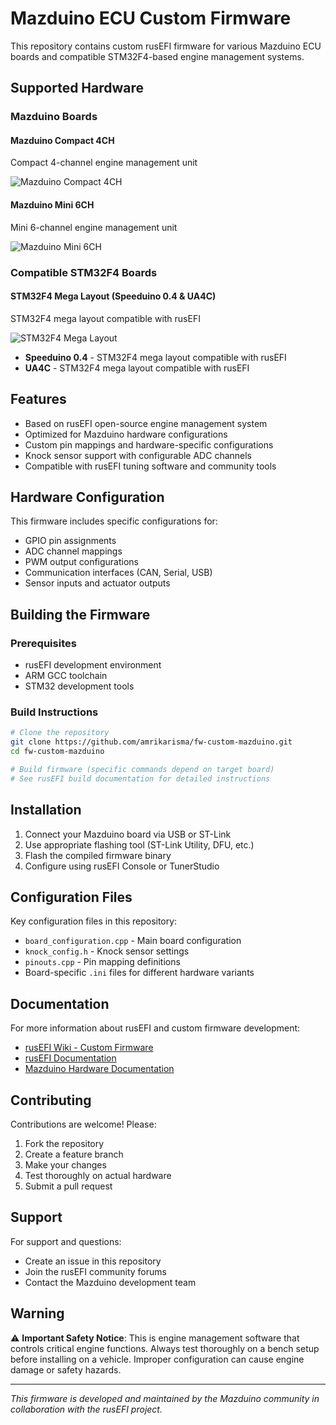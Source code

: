 # Mazduino ECU Custom Firmware

This repository contains custom rusEFI firmware for various Mazduino ECU boards and compatible STM32F4-based engine management systems.

## Supported Hardware

### Mazduino Boards

#### Mazduino Compact 4CH
Compact 4-channel engine management unit

![Mazduino Compact 4CH](img/mazduino-compact-4ch.jpg)

#### Mazduino Mini 6CH
Mini 6-channel engine management unit

![Mazduino Mini 6CH](img/mazduino-mini-6ch.jpg)

### Compatible STM32F4 Boards

#### STM32F4 Mega Layout (Speeduino 0.4 & UA4C)
STM32F4 mega layout compatible with rusEFI

![STM32F4 Mega Layout](img/stm32f4-mega-layout.jpg)

- **Speeduino 0.4** - STM32F4 mega layout compatible with rusEFI
- **UA4C** - STM32F4 mega layout compatible with rusEFI

## Features

- Based on rusEFI open-source engine management system
- Optimized for Mazduino hardware configurations
- Custom pin mappings and hardware-specific configurations
- Knock sensor support with configurable ADC channels
- Compatible with rusEFI tuning software and community tools

## Hardware Configuration

This firmware includes specific configurations for:
- GPIO pin assignments
- ADC channel mappings
- PWM output configurations
- Communication interfaces (CAN, Serial, USB)
- Sensor inputs and actuator outputs

## Building the Firmware

### Prerequisites
- rusEFI development environment
- ARM GCC toolchain
- STM32 development tools

### Build Instructions
```bash
# Clone the repository
git clone https://github.com/amrikarisma/fw-custom-mazduino.git
cd fw-custom-mazduino

# Build firmware (specific commands depend on target board)
# See rusEFI build documentation for detailed instructions
```

## Installation

1. Connect your Mazduino board via USB or ST-Link
2. Use appropriate flashing tool (ST-Link Utility, DFU, etc.)
3. Flash the compiled firmware binary
4. Configure using rusEFI Console or TunerStudio

## Configuration Files

Key configuration files in this repository:
- `board_configuration.cpp` - Main board configuration
- `knock_config.h` - Knock sensor settings
- `pinouts.cpp` - Pin mapping definitions
- Board-specific `.ini` files for different hardware variants

## Documentation

For more information about rusEFI and custom firmware development:
- [rusEFI Wiki - Custom Firmware](https://github.com/rusefi/rusefi/wiki/Custom-Firmware)
- [rusEFI Documentation](https://github.com/rusefi/rusefi/wiki)
- [Mazduino Hardware Documentation](https://github.com/amrikarisma/mazduino)

## Contributing

Contributions are welcome! Please:
1. Fork the repository
2. Create a feature branch
3. Make your changes
4. Test thoroughly on actual hardware
5. Submit a pull request

## Support

For support and questions:
- Create an issue in this repository
- Join the rusEFI community forums
- Contact the Mazduino development team

## Warning

⚠️ **Important Safety Notice**: This is engine management software that controls critical engine functions. Always test thoroughly on a bench setup before installing on a vehicle. Improper configuration can cause engine damage or safety hazards.

---

*This firmware is developed and maintained by the Mazduino community in collaboration with the rusEFI project.*
